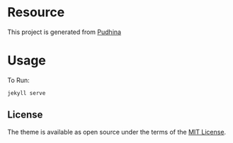 # Resource

This project is generated from [Pudhina](https://github.com/knhash/Pudhina)

# Usage

To Run: 
```
jekyll serve
```
## License

The theme is available as open source under the terms of the [MIT License](http://opensource.org/licenses/MIT).
